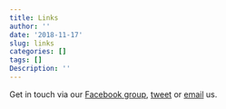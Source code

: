 ```yaml
---
title: Links
author: ''
date: '2018-11-17'
slug: links
categories: []
tags: []
Description: ''
---
```


Get in touch via our [Facebook group](https://www.facebook.com/groups/FriendsofRyebank), [tweet](https://twitter.com/ryebankfields) or [email](mailto:ryebankfieldsfriends@gmail.com) us. 
